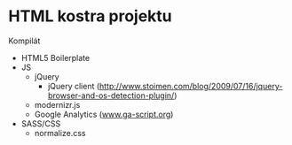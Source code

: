 HTML kostra projektu
=====================

Kompilát
* HTML5 Boilerplate
* JS
	* jQuery
		* jQuery client (http://www.stoimen.com/blog/2009/07/16/jquery-browser-and-os-detection-plugin/)
	* modernizr.js
	* Google Analytics (www.ga-script.org)
* SASS/CSS
	* normalize.css


